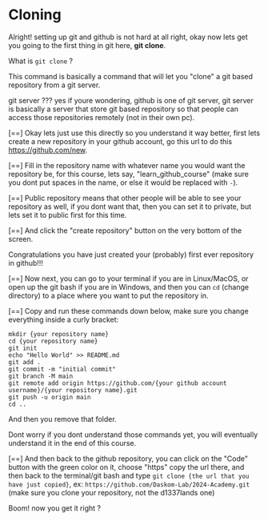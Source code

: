 # Cloning
Alright! setting up git and github is not hard at all right, okay now lets get you going to the first thing in git here, **git clone**.

What is `git clone` ?

This command is basically a command that will let you "clone" a git based repository from a git server.

git server ??? yes if youre wondering, github is one of git server, git server is basically a server that store git based repository so that people can access those repositories remotely (not in their own pc).

[==] Okay lets just use this directly so you understand it way better, first lets create a new repository in your github account, go this url to do this https://github.com/new.

[==] Fill in the repository name with whatever name you would want the repository be, for this course, lets say, "learn_github_course" (make sure you dont put spaces in the name, or else it would be replaced with `-`).

[==] Public repository means that other people will be able to see your repository as well, if you dont want that, then you can set it to private, but lets set it to public first for this time.

[==] And click the "create repository" button on the very bottom of the screen.

Congratulations you have just created your (probably) first ever repository in github!!!

[==] Now next, you can go to your terminal if you are in Linux/MacOS, or open up the git bash if you are in Windows, and then you can `cd` (change directory) to a place where you want to put the repository in.

[==] Copy and run these commands down below, make sure you change everything inside a curly bracket:
```
mkdir {your repository name}
cd {your repository name}
git init
echo "Hello World" >> README.md
git add .
git commit -m "initial commit"
git branch -M main
git remote add origin https://github.com/{your github account username}/{your repository name}.git
git push -u origin main
cd ..
```
And then you remove that folder.

Dont worry if you dont understand those commands yet, you will eventually understand it in the end of this course.

[==] And then back to the github repository, you can click on the "Code" button with the green color on it, choose "https" copy the url there, and then back to the terminal/git bash and type `git clone {the url that you have just copied}`, ex: `https://github.com/Daskom-Lab/2024-Academy.git` (make sure you clone your repository, not the d1337lands one)

Boom! now you get it right ?
